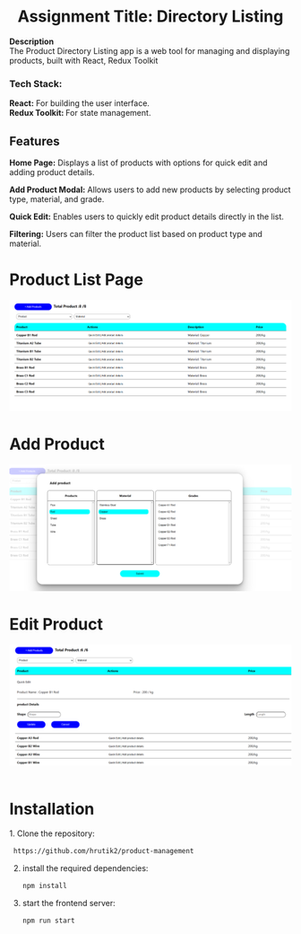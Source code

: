 <h1 align="center">Assignment Title:  Directory Listing</h1>
  <div>
    <b>Description</b>
  </br>
    The Product Directory Listing app is a web tool for managing and displaying products, built with React, Redux Toolkit
  </div>
<div>
<h3>Tech Stack:</h3>

<b>React:</b> For building the user interface.
</br>
<b>Redux Toolkit: </b> For state management.
</div>

<div>
 <h2>Features</h2>
  <p><b>Home Page:</b> Displays a list of products with options for quick edit and adding product details.</p>
<p><b> Add Product Modal:</b> Allows users to add new products by selecting product type, material, and grade.</p>
<p><b>Quick Edit:</b> Enables users to quickly edit product details directly in the list.</p>
<p><b>Filtering:</b> Users can filter the product list based on product type and material.</p>
</div>
<div>
  <h1>Product List Page</h1>
   <img src="https://github.com/hrutik2/product-management/blob/master/public/home%20page.png"/>
</div>
<div>
  <h1>Add Product</h1>
   <img src="https://github.com/hrutik2/product-management/blob/master/public/add.png"/>
</div>
<div>
  <h1>Edit Product</h1>
  <img src="https://github.com/hrutik2/product-management/blob/master/public/Edit.png"/>
</div>

</br>
<div>
  <h1>Installation</h1>
  1. Clone the repository:

   ```sh
    https://github.com/hrutik2/product-management
   ```
2. install the required dependencies:

   ```sh
   npm install
   ```

3. start the frontend server:

   ```sh
   npm run start
   ```

</div>
